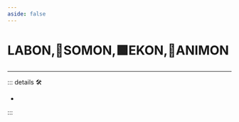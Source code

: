 ```yaml
---
aside: false
---
```

# LABON,🔷SOMON,🟩EKON,💜ANIMON

---

<!-- =================================================== -->
<!-- =================================================== -->
<!-- =================================================== -->
<!-- =================================================== -->
<!-- =================================================== -->
::: details 🛠

-

:::